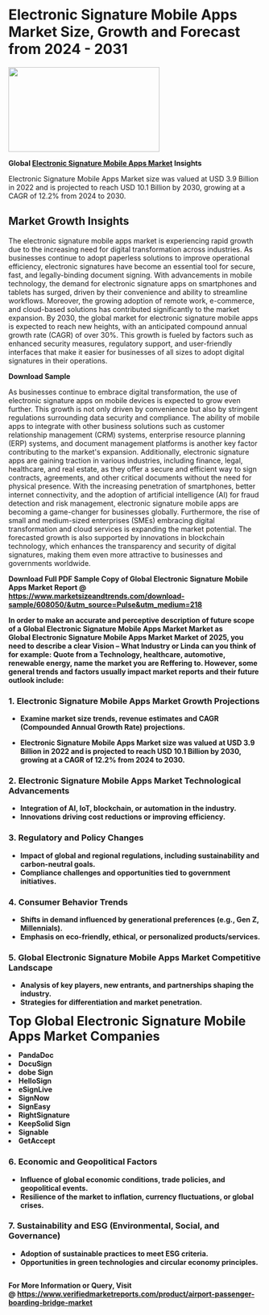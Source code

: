 <H1>Electronic Signature Mobile Apps Market Size, Growth and Forecast from 2024 - 2031</H1><img class="aligncenter size-medium wp-image-584254" src="https://thirdeyenews.in/wp-content/uploads/2024/09/Global-Market-Research-300x168.jpeg" alt="" width="300" height="168" /><p><strong>Global&nbsp;<a href="https://www.marketsizeandtrends.com/download-sample/608050/&amp;utm_source=Pulse&amp;utm_medium=218">Electronic Signature Mobile Apps Market</a> Insights</strong></p><p>Electronic Signature Mobile Apps Market size was valued at USD 3.9 Billion in 2022 and is projected to reach USD 10.1 Billion by 2030, growing at a CAGR of 12.2% from 2024 to 2030.</p><p><h2>Market Growth Insights</h2> <p>The electronic signature mobile apps market is experiencing rapid growth due to the increasing need for digital transformation across industries. As businesses continue to adopt paperless solutions to improve operational efficiency, electronic signatures have become an essential tool for secure, fast, and legally-binding document signing. With advancements in mobile technology, the demand for electronic signature apps on smartphones and tablets has surged, driven by their convenience and ability to streamline workflows. Moreover, the growing adoption of remote work, e-commerce, and cloud-based solutions has contributed significantly to the market expansion. By 2030, the global market for electronic signature mobile apps is expected to reach new heights, with an anticipated compound annual growth rate (CAGR) of over 30%. This growth is fueled by factors such as enhanced security measures, regulatory support, and user-friendly interfaces that make it easier for businesses of all sizes to adopt digital signatures in their operations.</p> <p><strong>Download Sample</strong></p> <p>As businesses continue to embrace digital transformation, the use of electronic signature apps on mobile devices is expected to grow even further. This growth is not only driven by convenience but also by stringent regulations surrounding data security and compliance. The ability of mobile apps to integrate with other business solutions such as customer relationship management (CRM) systems, enterprise resource planning (ERP) systems, and document management platforms is another key factor contributing to the market's expansion. Additionally, electronic signature apps are gaining traction in various industries, including finance, legal, healthcare, and real estate, as they offer a secure and efficient way to sign contracts, agreements, and other critical documents without the need for physical presence. With the increasing penetration of smartphones, better internet connectivity, and the adoption of artificial intelligence (AI) for fraud detection and risk management, electronic signature mobile apps are becoming a game-changer for businesses globally. Furthermore, the rise of small and medium-sized enterprises (SMEs) embracing digital transformation and cloud services is expanding the market potential. The forecasted growth is also supported by innovations in blockchain technology, which enhances the transparency and security of digital signatures, making them even more attractive to businesses and governments worldwide.</p> <p><strong></p><p><span class=""><strong>Download Full PDF Sample Copy of Global Electronic Signature Mobile Apps Market Report</strong> @ <a href="https://www.marketsizeandtrends.com/download-sample/608050/&amp;utm_source=Pulse&amp;utm_medium=218" target="_blank">https://www.marketsizeandtrends.com/download-sample/608050/&amp;utm_source=Pulse&amp;utm_medium=218</a></span></p><p>In order to make an accurate and perceptive description of future scope of a Global&nbsp;Electronic Signature Mobile Apps Market Market as Global&nbsp;Electronic Signature Mobile Apps Market Market of 2025, you need to describe a clear Vision &ndash; What Industry or Linda can you think of for example: Quote from a Technology, healthcare, automotive, renewable energy, name the market you are Reffering to. However, some general trends and factors usually impact market reports and their future outlook include:</p><h3>1.&nbsp;<strong>Electronic Signature Mobile Apps Market Growth Projections</strong></h3><ul><li>Examine market size trends, revenue estimates and CAGR (Compounded Annual Growth Rate) projections.</li><li><p>Electronic Signature Mobile Apps Market size was valued at USD 3.9 Billion in 2022 and is projected to reach USD 10.1 Billion by 2030, growing at a CAGR of 12.2% from 2024 to 2030.</p></li></ul><h3>2.&nbsp;<strong>Electronic Signature Mobile Apps Market Technological Advancements</strong></h3><ul><li>Integration of AI, IoT, blockchain, or automation in the industry.</li><li>Innovations driving cost reductions or improving efficiency.</li></ul><h3>3.&nbsp;<strong>Regulatory and Policy Changes</strong></h3><ul><li>Impact of global and regional regulations, including sustainability and carbon-neutral goals.</li><li>Compliance challenges and opportunities tied to government initiatives.</li></ul><h3>4.&nbsp;<strong>Consumer Behavior Trends</strong></h3><ul><li>Shifts in demand influenced by generational preferences (e.g., Gen Z, Millennials).</li><li>Emphasis on eco-friendly, ethical, or personalized products/services.</li></ul><h3>5.&nbsp;<strong>Global Electronic Signature Mobile Apps Market Competitive Landscape</strong></h3><ul><li>Analysis of key players, new entrants, and partnerships shaping the industry.</li><li>Strategies for differentiation and market penetration.</li></ul><p data-pm-slice="1 1 []"><span style="color: inherit; font-family: inherit; font-size: 25px;">Top Global Electronic Signature Mobile Apps Market Companies</span></p><div class="" data-test-id=""><p><li>PandaDoc</li><li> DocuSign</li><li> dobe Sign</li><li> HelloSign</li><li> eSignLive</li><li> SignNow</li><li> SignEasy</li><li> RightSignature</li><li> KeepSolid Sign</li><li> Signable</li><li> GetAccept</li></p></div><h3>6.&nbsp;<strong>Economic and Geopolitical Factors</strong></h3><ul><li>Influence of global economic conditions, trade policies, and geopolitical events.</li><li>Resilience of the market to inflation, currency fluctuations, or global crises.</li></ul><h3>7.&nbsp;<strong>Sustainability and ESG (Environmental, Social, and Governance)</strong></h3><ul><li>Adoption of sustainable practices to meet ESG criteria.</li><li>Opportunities in green technologies and circular economy principles.</li></ul><h2><strong style="font-size: 14px;">For More Information or Query, Visit @&nbsp;</strong><a style="background-color: #ffffff; font-size: 14px;" href="https://www.marketsizeandtrends.com/report/electronic-signature-mobile-apps-market/" target="_blank">https://www.verifiedmarketreports.com/product/airport-passenger-boarding-bridge-market</a></h2>

